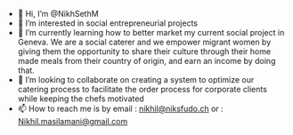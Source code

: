 - 👋 Hi, I’m @NikhSethM
- 👀 I’m interested in social entrepreneurial projects
- 🌱 I’m currently learning how to better market my current social project in Geneva. We are a social caterer and we empower migrant women by giving them the opportunity to share their culture through their home made meals from their country of origin, and earn an income by doing that.  
- 💞️ I’m looking to collaborate on creating a system to optimize our catering process to facilitate the order process for corporate clients while keeping the chefs motivated
- 📫 How to reach me is by email : nikhil@niksfudo.ch or : Nikhil.masilamani@gmail.com

<!---
NikhSethM/NikhSethM is a ✨ special ✨ repository because its `README.md` (this file) appears on your GitHub profile.
You can click the Preview link to take a look at your changes.
--->
